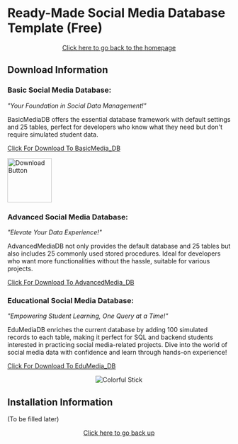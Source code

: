 # Ready-Made Social Media Database Template (Free)

<div style="text-align: center;">
  <a href="https://github.com/beydah/Social-Media-Database-Template">
    Click here to go back to the homepage
  </a>
</div>

## Download Information

### Basic Social Media Database:

_"Your Foundation in Social Data Management!"_

BasicMediaDB offers the essential database framework with default settings and 25 tables, perfect for developers who know what they need but don't require simulated student data.

[Click For Download To BasicMedia_DB](https://github.com/beydah/Social-Media-Database-Template/raw/main/DATABASES/BasicMedia_DB.bak)

<div>
    <a href="https://github.com/beydah/Social-Media-Database-Template/raw/main/DATABASES/BasicMedia_DB.bak">
        <img src="https://raw.githubusercontent.com/beydah/Assets-Repository/6124749180f95990813b306a33f9cd5fa8a32397/images/downloadButton.svg" alt="Download Button" height="100">
    </a>
</div>

### Advanced Social Media Database:

_"Elevate Your Data Experience!"_

AdvancedMediaDB not only provides the default database and 25 tables but also includes 25 commonly used stored procedures. Ideal for developers who want more functionalities without the hassle, suitable for various projects.

[Click For Download To AdvancedMedia_DB]()

### Educational Social Media Database:

_"Empowering Student Learning, One Query at a Time!"_

EduMediaDB enriches the current database by adding 100 simulated records to each table, making it perfect for SQL and backend students interested in practicing social media-related projects. Dive into the world of social media data with confidence and learn through hands-on experience!

[Click For Download To EduMedia_DB]()

<div style="text-align:center;">
    <img src="https://i.imgur.com/waxVImv.png" alt="Colorful Stick">
</div>

## Installation Information

(To be filled later)

<div style="text-align: center;">
  <a href="#ready-made-social-media-database-template-free">
    Click here to go back up
  </a>
</div>
